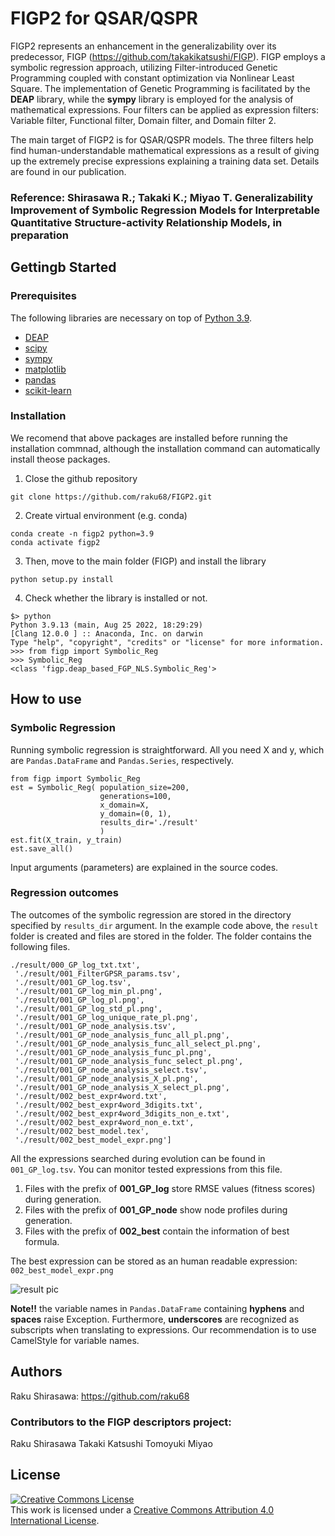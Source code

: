 # FIGP2 for QSAR/QSPR
FIGP2 represents an enhancement in the generalizability over its predecessor, FIGP (https://github.com/takakikatsushi/FIGP). FIGP employs a symbolic regression approach, utilizing Filter-introduced Genetic Programming coupled with constant optimization via Nonlinear Least Square. The implementation of Genetic Programming is facilitated by the **DEAP** library, while the **sympy** library is employed for the analysis of mathematical expressions. Four filters can be applied as expression filters: Variable filter, Functional filter, Domain filter, and Domain filter 2.

The main target of FIGP2 is for QSAR/QSPR models. The three filters help find human-understandable mathematical expressions as a result of giving up the extremely precise expressions explaining a training data set. Details are found in our publication. 


### Reference: Shirasawa R.; Takaki K.; Miyao T. Generalizability Improvement of Symbolic Regression Models for Interpretable Quantitative Structure-activity Relationship Models, in preparation

## Gettingb Started
### Prerequisites
The following libraries are necessary on top of [Python 3.9](https://www.python.org/downloads/release/python-390/).

* [DEAP](https://github.com/DEAP/deap)  
* [scipy](https://github.com/scipy/scipy)  
* [sympy](https://github.com/sympy/sympy)  
* [matplotlib](https://github.com/matplotlib/matplotlib)
* [pandas](https://github.com/pandas-dev/pandas)
* [scikit-learn](https://github.com/scikit-learn/scikit-learn)

  
### Installation
We recomend that above packages are installed before running the installation commnad, although the installation command can automatically install theose packages.


1. Close the github repository
```
git clone https://github.com/raku68/FIGP2.git 
```

2. Create virtual environment (e.g. conda)
```
conda create -n figp2 python=3.9
conda activate figp2
```

3. Then, move to the main folder (FIGP) and install the library
```
python setup.py install
```

4. Check whether the library is installed or not.
```
$> python
Python 3.9.13 (main, Aug 25 2022, 18:29:29)
[Clang 12.0.0 ] :: Anaconda, Inc. on darwin
Type "help", "copyright", "credits" or "license" for more information.
>>> from figp import Symbolic_Reg
>>> Symbolic_Reg
<class 'figp.deap_based_FGP_NLS.Symbolic_Reg'>
```

## How to use  
### Symbolic Regression
Running symbolic regression is straightforward. All you need X and y, which are `Pandas.DataFrame` and `Pandas.Series`, respectively. 
```
from figp import Symbolic_Reg
est = Symbolic_Reg( population_size=200,
                    generations=100,
                    x_domain=X,
                    y_domain=(0, 1),
                    results_dir='./result'
                    )
est.fit(X_train, y_train)
est.save_all()
```
Input arguments (parameters) are explained in the source codes.

### Regression outcomes
The outcomes of the symbolic regression are stored in the directory specified by `results_dir` argument. In the example code above, the `result` folder is created and files are stored in the folder.
The folder contains the following files.
```
./result/000_GP_log_txt.txt',
 './result/001_FilterGPSR_params.tsv',
 './result/001_GP_log.tsv',
 './result/001_GP_log_min_pl.png',
 './result/001_GP_log_pl.png',
 './result/001_GP_log_std_pl.png',
 './result/001_GP_log_unique_rate_pl.png',
 './result/001_GP_node_analysis.tsv',
 './result/001_GP_node_analysis_func_all_pl.png',
 './result/001_GP_node_analysis_func_all_select_pl.png',
 './result/001_GP_node_analysis_func_pl.png',
 './result/001_GP_node_analysis_func_select_pl.png',
 './result/001_GP_node_analysis_select.tsv',
 './result/001_GP_node_analysis_X_pl.png',
 './result/001_GP_node_analysis_X_select_pl.png',
 './result/002_best_expr4word.txt',
 './result/002_best_expr4word_3digits.txt',
 './result/002_best_expr4word_3digits_non_e.txt',
 './result/002_best_expr4word_non_e.txt',
 './result/002_best_model.tex',
 './result/002_best_model_expr.png']
```
All the expressions searched during evolution can be found in `001_GP_log.tsv`. You can monitor tested expressions from this file.
1. Files with the prefix of **001_GP_log** store RMSE values (fitness scores) during generation.  
2. Files with the prefix of **001_GP_node** show node profiles during generation.  
3. Files with the prefix of **002_best** contain the information of best formula.
   

The best expression can be stored as an human readable expression: `002_best_model_expr.png`

![result pic](tmp/002_best_model_expr.png)

**Note!!** the variable names in `Pandas.DataFrame` containing **hyphens** and **spaces** raise Exception. Furthermore, **underscores** are recognized as subscripts when translating to expressions. Our recommendation is to use CamelStyle for variable names.

## Authors 
Raku Shirasawa: https://github.com/raku68

### Contributors to the FIGP descriptors project:
Raku Shirasawa
Takaki Katsushi
Tomoyuki Miyao

## License  
<a rel="license" href="http://creativecommons.org/licenses/by/4.0/"><img alt="Creative Commons License" style="border-width:0" src="https://i.creativecommons.org/l/by/4.0/88x31.png" /></a><br />This work is licensed under a <a rel="license" href="http://creativecommons.org/licenses/by/4.0/">Creative Commons Attribution 4.0 International License</a>.